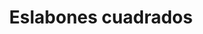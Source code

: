 ---
title: Eslabones cuadrados
date: 
draft: false

# descripcion
description : Pulsera de plata. Largo no extensible.

materials: Plata 925

color: 

dimensions: Largo total 18,5 cm

code: 03-09-0818

type: "Pulseras"

categories: []

price: $1.680,00

price_eftvo: $1.430,00

# Images
# first image will be shown in the product page
images:
  # - image: "images/path_to_image"
  # La ubicacion de las imagenes es imagenes/Pulseras/Pulseras.Plata/03-09-0818-eslabones-cuadrados
  - image: "./images/pulseras/plata/03-09-0818-eslabones-cuadrados_a.jpg"
  - image: "./images/pulseras/plata/03-09-0818-eslabones-cuadrados_b.jpg"
  - image: "./images/pulseras/plata/03-09-0818-eslabones-cuadrados_c.jpg"
---